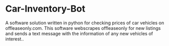 # Car-Inventory-Bot
A software solution written in python for checking prices of car vehicles on offleaseonly.com. This software webscrapes offleaseonly for new listings and sends a text message with the information of any new vehicles of interest..

